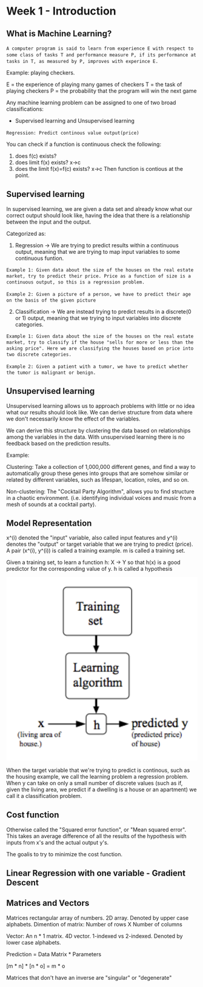 # Week 1 - Introduction

## What is Machine Learning?

`A computer program is said to learn from experience E with respect to some class of tasks T and performance measure P, if its performance at tasks in T, as measured by P, improves with experince E.`

Example: playing checkers.

E = the experience of playing many games of checkers
T = the task of playing checkers
P = the probability that the program will win the next game

Any machine learning problem can be assigned to one of two broad classifications:
- Supervised learning and Unsupervised learning

`Regression: Predict continous value output(price)`

You can check if a function is continuous check the following:
1) does f(c) exists?
2) does limit f(x) exists?
         x->c
3) does the limit f(x)=f(c) exists?
             x->c
Then function is contious at the point.


## Supervised learning
In supervised learning, we are given a data set and already know what our correct output should look like, having the idea that there is a relationship between the input and the output.

Categorized as:
1) Regression -> We are trying to predict results within a continuous output, meaning that we are trying to map input variables to some continuous funtion.
```
Example 1: Given data about the size of the houses on the real estate market, try to predict their price. Price as a function of size is a continuous output, so this is a regression problem.

Example 2: Given a picture of a person, we have to predict their age on the basis of the given picture
```
2) Classification -> We are instead trying to predict results in a discrete(0 or 1) output, meaning that we trying to input variables into discrete categories.
```
Example 1: Given data about the size of the houses on the real estate market, try to classify if the house "sells for more or less than the asking price". Here we are classifying the houses based on price into two discrete categories.

Example 2: Given a patient with a tumor, we have to predict whether the tumor is malignant or benign.
```

## Unsupervised learning
Unsupervised learning allows us to approach problems with little or no idea what our results should look like. We can derive structure from data where we don't necessarily know the effect of the variables.

We can derive this structure by clustering the data based on relationships among the variables in the data. With unsupervised learning there is no feedback based on the prediction results.

Example:

Clustering: Take a collection of 1,000,000 different genes, and find a way to automatically group these genes into groups that are somehow similar or related by different variables, such as lifespan, location, roles, and so on.

Non-clustering: The "Cocktail Party Algorithm", allows you to find structure in a chaotic environment. (i.e. identifying individual voices and music from a mesh of sounds at a cocktail party).

## Model Representation

x^(i) denoted the "input" variable, also called input features and y^(i) denotes the "output" or target variable that we are trying to predict (price). A pair (x^(i), y^(i)) is called a training example. m is called a training set.

Given a training set, to learn a function h: X -> Y so that h(x) is a good predictor for the corresponding value of y. h is called a hypothesis

![Model Representation](https://github.com/graciasrochelle/Machine-Learning/blob/week1/image1.png)

When the target variable that we're trying to predict is continous, such as the housing example, we call the learning problem a regression problem. When y can take on only a small number of discrete values (such as if, given the living area, we predict if a dwelling is a house or an apartment) we call it a classification problem.

## Cost function
Otherwise called the "Squared error function", or "Mean squared error". This takes an average difference of all the results of the hypothesis with inputs from x's and the actual output y's.

The goalis to try to minimize the cost function.

## Linear Regression with one variable - Gradient Descent


## Matrices and Vectors
Matrices rectangular array of numbers. 2D array. Denoted by upper case alphabets.
Dimention of matrix: Number of rows X Number of columns

Vector: An n * 1 matrix. 4D vector. 1-indexed vs 2-indexed. Denoted by lower case alphabets.

Prediction = Data Matrix * Parameters

[m * n] * [n * o] = m * o

Matrices that don't have an inverse are "singular" or "degenerate"
